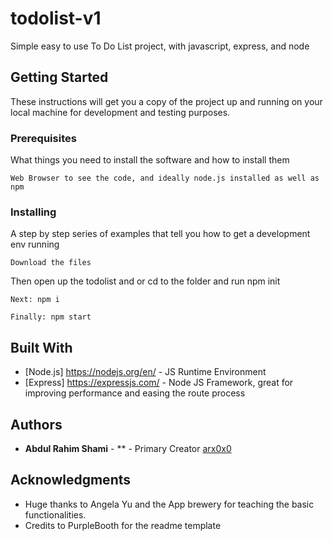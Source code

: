 # todolist-v1

Simple easy to use To Do List project, with javascript, express, and node

## Getting Started

These instructions will get you a copy of the project up and running on your local machine for development and testing purposes. 
### Prerequisites

What things you need to install the software and how to install them

```
Web Browser to see the code, and ideally node.js installed as well as npm
```

### Installing

A step by step series of examples that tell you how to get a development env running


```
Download the files
```

Then open up the todolist and or cd to the folder and run npm init

```
Next: npm i 
```

```
Finally: npm start
```

## Built With

* [Node.js] https://nodejs.org/en/ - JS Runtime Environment
* [Express] https://expressjs.com/ - Node JS Framework, great for improving performance and easing the route process


## Authors

* **Abdul Rahim Shami** - ** - Primary Creator [arx0x0](https://github.com/arx0x0)

## Acknowledgments

* Huge thanks to Angela Yu and the App brewery for teaching the basic functionalities.
* Credits to PurpleBooth for the readme template
